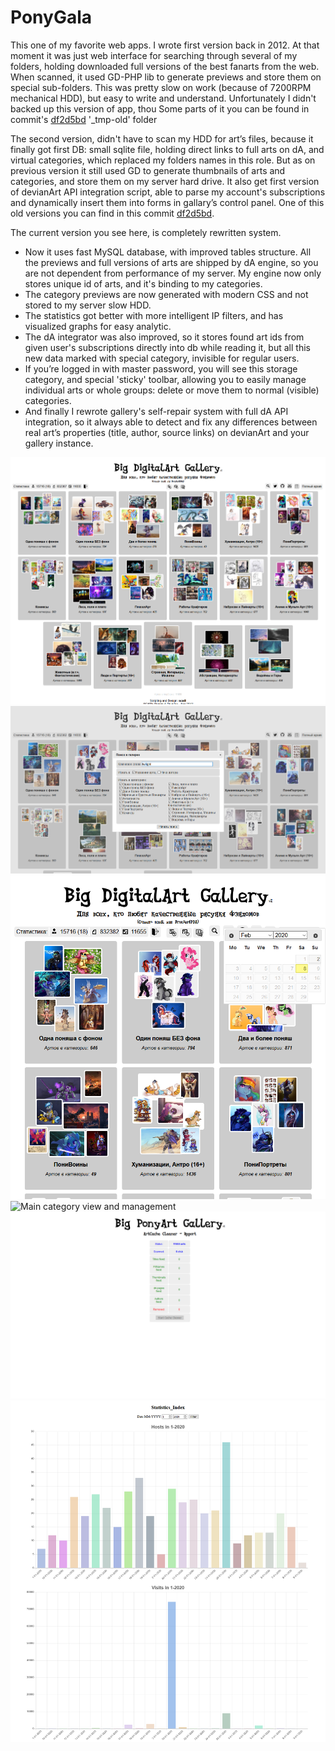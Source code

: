 # PonyGala
This one of my favorite web apps. I wrote first version back in 2012. At that moment it was just web interface for searching through several of my folders, holding downloaded full versions of the best fanarts from the web. When scanned, it used GD-PHP lib to generate previews and store them on special sub-folders. This was pretty slow on work (because of 7200RPM mechanical HDD), but easy to write and understand. Unfortunately I didn't backed up this version of app, thou Some parts of it you can be found in commit's [df2d5bd](https://github.com/scadl/PonyGala/tree/df2d5bdf52fb47c240fdbee010875d044673dec4) '_tmp-old' folder

The second version, didn't have to scan my HDD for art’s files, because it finally got first DB: small sqlite file, holding direct links to full arts on dA, and virtual categories, which replaced my folders names in this role. But as on previous version it still used GD to generate thumbnails of arts and categories, and store them on my server hard drive. It also get first version of devianArt API integration script, able to parse my account's subscriptions and dynamically insert them into forms in gallary’s control panel. One of this old versions you can find in this commit [df2d5bd](https://github.com/scadl/PonyGala/tree/df2d5bdf52fb47c240fdbee010875d044673dec4). 

The current version you see here, is completely rewritten system. 
* Now it uses fast MySQL database, with improved tables structure. All the previews and full versions of arts are shipped by dA engine, so you are not dependent from performance of my server. My engine now only stores unique id of arts, and it's binding to my categories. 
* The category previews are now generated with modern CSS and not stored to my server slow HDD. 
* The statistics got better with more intelligent IP filters, and has visualized graphs for easy analytic. 
* The dA integrator was also improved, so it stores found art ids from given user's subscriptions directly into db while reading it, but all this new data marked with special category, invisible for regular users. 
* If you’re logged in with master password, you will see this storage category, and special 'sticky' toolbar, allowing you to easily manage individual arts or whole groups: delete or move them to normal (visible) categories.
* And finally I rewrote gallery's self-repair system with full dA API integration, so it always able to detect and fix any differences between real art’s properties (title, author, source links) on devianArt and your gallery instance.

![The main page](https://github.com/scadl/PonyGala/blob/master/screens/DigitalArt%20Gallery%20v3%20%20by%20scadl%20%20%20Full%20Archive%20.png)
![Search mode](https://github.com/scadl/PonyGala/blob/master/screens/DigitalArt%20Gallery%20v3%20%20by%20scadl%20%20%20Full%20Archive2%20.png)
![Date filter](https://github.com/scadl/PonyGala/blob/master/screens/DigitalArt%20Gallery%20v3%20%20by%20scadl%20%20%20Full%20Archive%203.png)
![Main category view and management](https://github.com/scadl/PonyGala/blob/master/screens/DigitalArt%20Gallery%20v.2%20%20%20Category%20View%20%20by%20scadl%20.png)
![gallary self-repair](https://github.com/scadl/PonyGala/blob/master/screens/PonyArt%20Gallary%20%20by%20scadl%20%20%20DB%20Cleaner%20.png)
![The statistics](https://github.com/scadl/PonyGala/blob/master/screens/Statistics_Index.png)
